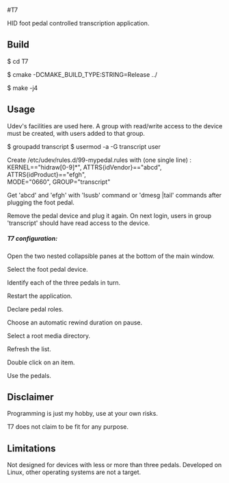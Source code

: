#T7

HID foot pedal controlled transcription application.

## Build

$ cd T7

$ cmake -DCMAKE_BUILD_TYPE:STRING=Release ../

$ make -j4

## Usage

Udev's facilities are used here. A group with read/write access to the 
device must be created, with users added to that group.

$ groupadd transcript
$ usermod -a -G transcript user

Create /etc/udev/rules.d/99-mypedal.rules with (one single line) :
KERNEL=="hidraw[0-9]*", ATTRS{idVendor}=="abcd", ATTRS{idProduct}=="efgh",  
MODE="0660", GROUP="transcript"

Get 'abcd' and 'efgh' with 'lsusb' command or 'dmesg |tail' commands 
after plugging the foot pedal.

Remove the pedal device and plug it again. On next login, users in group 
'transcript' should have read access to the device.

##### T7 configuration:

Open the two nested collapsible panes at the bottom of the main window.

Select the foot pedal device.

Identify each of the three pedals in turn.

Restart the application.

Declare pedal roles.

Choose an automatic rewind duration on pause.

Select a root media directory.

Refresh the list.

Double click on an item.

Use the pedals.

## Disclaimer

Programming is just my hobby, use at your own risks.

T7 does not claim to be fit for any purpose.

## Limitations

Not designed for devices with less or more than three pedals.
Developed on Linux, other operating systems are not a target.

